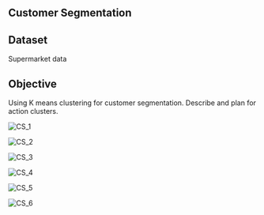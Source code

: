**Customer Segmentation**
----------------------------------------------------------------------------------------------------------------
**Dataset**
----------------------------------------------------------------------------------------------------------------
Supermarket data 

**Objective**
----------------------------------------------------------------------------------------------------------------
 Using K means clustering for customer segmentation. Describe and plan for action clusters. 
 
![CS_1](https://user-images.githubusercontent.com/96098785/147394001-e96e660e-dad7-479c-8b36-d7dd8c156680.png)

![CS_2](https://user-images.githubusercontent.com/96098785/147213070-a291ad3c-6480-4baa-a66c-10cfcfabf367.png)

![CS_3](https://user-images.githubusercontent.com/96098785/147213080-204e3cf1-a3f3-40de-933e-0578a41a7ff4.png)

![CS_4](https://user-images.githubusercontent.com/96098785/147214641-3439c3a8-9639-4da2-b1c9-6e212773a293.png)

![CS_5](https://user-images.githubusercontent.com/96098785/147214655-f2956da0-0891-4e75-aa76-0a2d9ca9f350.png)

![CS_6](https://user-images.githubusercontent.com/96098785/147213115-5df15b69-3139-49ae-b4a4-3bcfc3e3c2b9.png)
